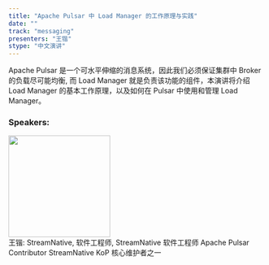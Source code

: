 ```yaml
---
title: "Apache Pulsar 中 Load Manager 的工作原理与实践"
date: "" 
track: "messaging"
presenters: "王锴"
stype: "中文演讲"
---
```

Apache Pulsar 是一个可水平伸缩的消息系统，因此我们必须保证集群中 Broker 的负载尽可能均衡, 而 Load Manager 就是负责该功能的组件，本演讲将介绍 Load Manager 的基本工作原理，以及如何在 Pulsar 中使用和管理 Load Manager。
 ### Speakers: 
 <img src="images/speaker/1197.png" width="200" /><br>王锴: StreamNative, 软件工程师, StreamNative 软件工程师
Apache Pulsar Contributor
StreamNative KoP 核心维护者之一
 